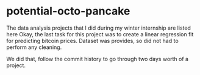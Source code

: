 # potential-octo-pancake
The data analysis projects that I did during my winter internship are listed here
Okay, the last task for this project was to create a linear regression fit for predicting bitcoin prices. Dataset was provides, so did not had to perform any cleaning. 

We did that, follow the commit history to go through two days worth of a project.
